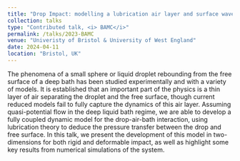 ```yaml
---
title: "Drop Impact: modelling a lubrication air layer and surface waves in droplet rebound dynamics"
collection: talks
type: "Contributed talk, <i> BAMC</i>"
permalink: /talks/2023-BAMC
venue: "Univeristy of Bristol & University of West England"
date: 2024-04-11
location: "Bristol, UK"
---
```


The phenomena of a small sphere or liquid droplet rebounding from the free surface of a deep bath has been studied experimentally and with a variety of models. It is established that an important part of the physics is a thin layer of air separating the droplet and the free surface, though current reduced models fail to fully capture the dynamics of this air layer. Assuming quasi-potential flow in the deep liquid bath regime, we are able to develop a fully coupled dynamic model for the drop-air-bath interaction, using lubrication theory to deduce the pressure transfer between the drop and free surface. In this talk, we present the development of this model in two-dimensions for both rigid and deformable impact, as well as highlight some key results from numerical simulations of the system.